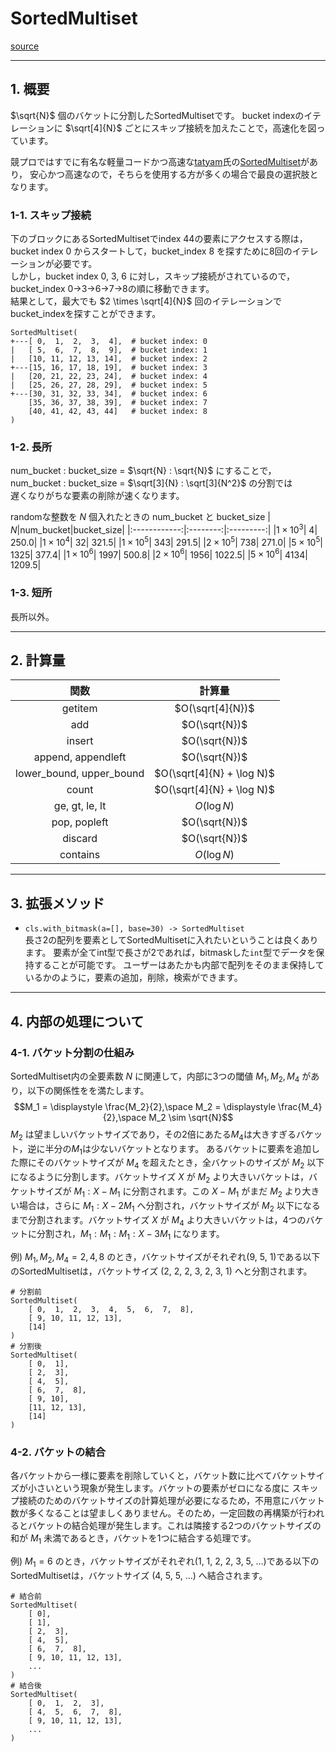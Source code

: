 # SortedMultiset

[source](../../lib/multiset/multiset.py)


<hr>

## 1. 概要
$\sqrt{N}$ 個のバケットに分割したSortedMultisetです。
bucket indexのイテレーションに $\sqrt[4]{N}$ ごとにスキップ接続を加えたことで，高速化を図っています。

競プロではすでに有名な軽量コードかつ高速な[tatyam](https://twitter.com/tatyam_prime)氏の[SortedMultiset](https://github.com/tatyam-prime/SortedSet)があり，
安心かつ高速なので，そちらを使用する方が多くの場合で最良の選択肢となります。

### 1-1. スキップ接続
下のブロックにあるSortedMultisetでindex 44の要素にアクセスする際は，  
bucket index 0 からスタートして，bucket_index 8 を探すために8回のイテレーションが必要です。  
しかし，bucket index 0, 3, 6 に対し，スキップ接続がされているので，bucket_index 0->3->6->7->8の順に移動できます。  
結果として，最大でも $2 \times \sqrt[4]{N}$ 回のイテレーションでbucket_indexを探すことができます。

```
SortedMultiset(
+---[ 0,  1,  2,  3,  4],  # bucket index: 0
|   [ 5,  6,  7,  8,  9],  # bucket index: 1
|   [10, 11, 12, 13, 14],  # bucket index: 2
+---[15, 16, 17, 18, 19],  # bucket index: 3
|   [20, 21, 22, 23, 24],  # bucket index: 4
|   [25, 26, 27, 28, 29],  # bucket index: 5
+---[30, 31, 32, 33, 34],  # bucket index: 6
    [35, 36, 37, 38, 39],  # bucket index: 7
    [40, 41, 42, 43, 44]   # bucket index: 8
)
```

### 1-2. 長所
num_bucket : bucket_size = $\sqrt{N} : \sqrt{N}$ にすることで，  
num_bucket : bucket_size = $\sqrt[3]{N} : \sqrt[3]{N^2}$ の分割では  
遅くなりがちな要素の削除が速くなります。

randomな整数を $N$ 個入れたときの num_bucket と bucket_size
|           $N$|num_bucket|bucket_size|
|:------------:|:--------:|:---------:|
|$1\times 10^3$|         4|      250.0|
|$1\times 10^4$|        32|      321.5|
|$1\times 10^5$|       343|      291.5|
|$2\times 10^5$|       738|      271.0|
|$5\times 10^5$|      1325|      377.4|
|$1\times 10^6$|      1997|      500.8|
|$2\times 10^6$|      1956|     1022.5|
|$5\times 10^6$|      4134|     1209.5|

### 1-3. 短所
長所以外。

<hr>

## 2. 計算量
|関数|計算量|
|:--:|:--:|
|getitem|$O(\sqrt[4]{N})$|
|add|$O(\sqrt{N})$|
|insert|$O(\sqrt{N})$|
|append, appendleft| $O(\sqrt{N})$|
|lower_bound, upper_bound|$O(\sqrt[4]{N} + \log N)$|
|count|$O(\sqrt[4]{N} + \log N)$|
|ge, gt, le, lt|$O(\log N)$|
|pop, popleft|$O(\sqrt{N})$|
|discard|$O(\sqrt{N})$|
|contains|$O(\log N)$|

<hr>

## 3. 拡張メソッド
- `cls.with_bitmask(a=[], base=30) -> SortedMultiset`  
長さ2の配列を要素としてSortedMultisetに入れたいということは良くあります。
要素が全てint型で長さが2であれば，bitmaskした`int`型でデータを保持することが可能です。
ユーザーはあたかも内部で配列をそのまま保持しているかのように，要素の追加，削除，検索ができます。

<hr>

## 4. 内部の処理について
### 4-1. バケット分割の仕組み
SortedMultiset内の全要素数 $N$ に関連して，内部に3つの閾値 $M_1, M_2, M_4$ があり，以下の関係性をを満たします。
$$M_1 = \displaystyle \frac{M_2}{2},\space M_2 = \displaystyle \frac{M_4}{2},\space M_2 \sim \sqrt{N}$$
$M_2$ は望ましいバケットサイズであり，その2倍にあたる$M_4$は大きすぎるバケット，逆に半分の$M_1$は少ないバケットとなります。
あるバケットに要素を追加した際にそのバケットサイズが $M_4$ を超えたとき，全バケットのサイズが $M_2$ 以下になるように分割します。バケットサイズ $X$ が $M_2$ より大きいバケットは，バケットサイズが $M_1: X-M_1$ に分割されます。この $X-M_1$ がまだ $M_2$ より大きい場合は，さらに $M_1: X-2M_1$ へ分割され，バケットサイズが $M_2$ 以下になるまで分割されます。バケットサイズ $X$ が $M_4$ より大きいバケットは，4つのバケットに分割され，$M_1: M_1: M_1: X-3M_1$ になります。

例) $M_1, M_2, M_4 = 2, 4, 8$ のとき，バケットサイズがそれぞれ(9, 5, 1)である以下のSortedMultisetは，バケットサイズ (2, 2, 2, 3, 2, 3, 1) へと分割されます。
```
# 分割前
SortedMultiset(
    [ 0,  1,  2,  3,  4,  5,  6,  7,  8],
    [ 9, 10, 11, 12, 13],
    [14]
)
# 分割後
SortedMultiset(
    [ 0,  1],
    [ 2,  3],
    [ 4,  5],
    [ 6,  7,  8],
    [ 9, 10],
    [11, 12, 13],
    [14]
)
```


### 4-2. バケットの結合
各バケットから一様に要素を削除していくと，バケット数に比べてバケットサイズが小さいという現象が発生します。バケットの要素がゼロになる度に スキップ接続のためのバケットサイズの計算処理が必要になるため，不用意にバケット数が多くなることは望ましくありません。そのため，一定回数の再構築が行われるとバケットの結合処理が発生します。これは隣接する2つのバケットサイズの和が $M_1$ 未満であるとき，バケットを1つに結合する処理です。

例) $M_1 = 6$ のとき，バケットサイズがそれぞれ(1, 1, 2, 2, 3, 5, ...)である以下のSortedMultisetは，バケットサイズ (4, 5, 5, ...) へ結合されます。
```
# 結合前
SortedMultiset(
    [ 0],
    [ 1],
    [ 2,  3],
    [ 4,  5],
    [ 6,  7,  8],
    [ 9, 10, 11, 12, 13],
    ...
)
# 結合後
SortedMultiset(
    [ 0,  1,  2,  3],
    [ 4,  5,  6,  7,  8],
    [ 9, 10, 11, 12, 13],
    ...
)
```

